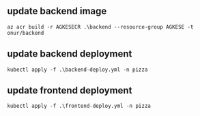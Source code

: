 ## update backend image
```
az acr build -r AGKESECR .\backend --resource-group AGKESE -t onur/backend
```

## update backend deployment
```
kubectl apply -f .\backend-deploy.yml -n pizza    
```


## update frontend deployment
```
kubectl apply -f .\frontend-deploy.yml -n pizza    
```